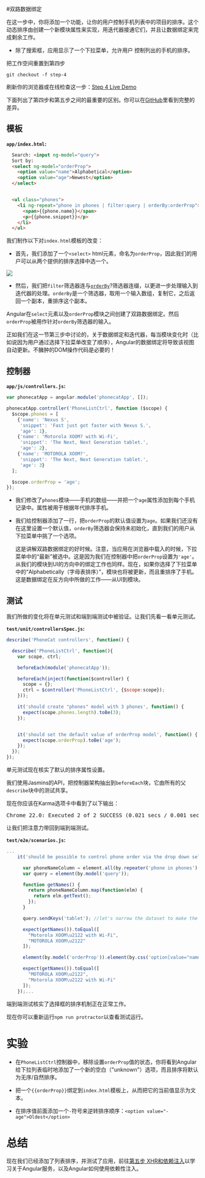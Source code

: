 #双路数据绑定

在这一步中，你将添加一个功能，让你的用户控制手机列表中的项目的排序。这个动态排序由创建一个新模块属性来实现，用迭代器接通它们，并且让数据绑定来完成剩余工作。

* 除了搜索框，应用显示了一个下拉菜单，允许用户 控制列出的手机的排序。

把工作空间重置到第四步

```
git checkout -f step-4
```
刷新你的浏览器或在线检查这一步：[Step 4 Live Demo](http://angular.github.io/angular-phonecat/step-4/app)


下面列出了第四步和第五步之间的最重要的区别。你可以在[GitHub](https://github.com/angular/angular-phonecat/compare/step-3...step-4)里看到完整的差异。

## 模板

**`app/index.html`:**

```html
  Search: <input ng-model="query">
  Sort by:
  <select ng-model="orderProp">
    <option value="name">Alphabetical</option>
    <option value="age">Newest</option>
  </select>


  <ul class="phones">
    <li ng-repeat="phone in phones | filter:query | orderBy:orderProp">
      <span>{{phone.name}}</span>
      <p>{{phone.snippet}}</p>
    </li>
  </ul>
```

我们制作以下对`index.html`模板的改变：

* 首先，我们添加了一个`<select>` html元素，命名为`orderProp`，因此我们的用户可以从两个提供的排序选择中选一个。

<img class="diagram" src="https://docs.angularjs.org/img/tutorial/tutorial_04.png">

* 然后，我们把`filter`筛选器连与[`orderBy`](https://docs.angularjs.org/api/ng/filter/orderBy)?筛选器连缀，以更进一步处理输入到迭代器的处理。`orderBy`是一个筛选器，取用一个输入数组，复制它，之后返回一个副本，重排序这个副本。

Angular在`select`元素以及`orderProp`模块之间创建了双路数据绑定。然后`orderProp`被用作针对`orderBy`筛选器的输入。

正如我们在这一节第三步中讨论的，关于数据绑定和迭代器，每当模块变化时（比如说因为用户通过选择下拉菜单改变了顺序），Angular的数据绑定将导致该视图自动更新。不臃肿的DOM操作代码是必要的！

## 控制器

**`app/js/controllers.js`:**

```js
var phonecatApp = angular.module('phonecatApp', []);

phonecatApp.controller('PhoneListCtrl', function ($scope) {
  $scope.phones = [
    {'name': 'Nexus S',
     'snippet': 'Fast just got faster with Nexus S.',
     'age': 1},
    {'name': 'Motorola XOOM? with Wi-Fi',
     'snippet': 'The Next, Next Generation tablet.',
     'age': 2},
    {'name': 'MOTOROLA XOOM?',
     'snippet': 'The Next, Next Generation tablet.',
     'age': 3}
  ];

  $scope.orderProp = 'age';
});
```

* 我们修改了`phones`模块——手机的数组——并把一个`age`属性添加到每个手机记录中。属性被用于根据年代排序手机。

* 我们给控制器添加了一行，把`orderProp`的默认值设置为`age`。如果我们还没有在这里设置一个默认值，`orderBy`筛选器会保持未初始化，直到我们的用户从下拉菜单中挑了一个选项。

  这是讲解双路数据绑定的好时候。注意，当应用在浏览器中载入的时候，下拉菜单中的“最新”被选中。这是因为我们在控制器中把`orderProp`设置为`'age'`。从我们的模块到UI的方向中的绑定工作也同样。现在，如果你选择了下拉菜单中的“Alphabetically（字母表排序）”，模块也将被更新，而且重排序了手机。这是数据绑定在反方向中所做的工作——从UI到模块。

## 测试

我们所做的变化将在单元测试和端到端测试中被验证。让我们先看一看单元测试。

**`test/unit/controllersSpec.js`:**

```js
describe('PhoneCat controllers', function() {

  describe('PhoneListCtrl', function(){
    var scope, ctrl;

    beforeEach(module('phonecatApp'));

    beforeEach(inject(function($controller) {
      scope = {};
      ctrl = $controller('PhoneListCtrl', {$scope:scope});
    }));

    it('should create "phones" model with 3 phones', function() {
      expect(scope.phones.length).toBe(3);
    });


    it('should set the default value of orderProp model', function() {
      expect(scope.orderProp).toBe('age');
    });
  });
});
```

单元测试现在核实了默认的排序属性设置。

我们使用Jasmins的API，把控制器架构抽出到`beforeEach`块，它由所有的父`describe`块中的测试共享。

现在你应该在Karma选项卡中看到了以下输出：

<pre>Chrome 22.0: Executed 2 of 2 SUCCESS (0.021 secs / 0.001 secs)</pre>

让我们把注意力带回到端到端测试。

**`test/e2e/scenarios.js`:**

```js
...
    it('should be possible to control phone order via the drop down select box', function() {

      var phoneNameColumn = element.all(by.repeater('phone in phones').column('phone.name'));
      var query = element(by.model('query'));

      function getNames() {
        return phoneNameColumn.map(function(elm) {
          return elm.getText();
        });
      }

      query.sendKeys('tablet'); //let's narrow the dataset to make the test assertions shorter

      expect(getNames()).toEqual([
        "Motorola XOOM\u2122 with Wi-Fi",
        "MOTOROLA XOOM\u2122"
      ]);

      element(by.model('orderProp')).element(by.css('option[value="name"]')).click();

      expect(getNames()).toEqual([
        "MOTOROLA XOOM\u2122",
        "Motorola XOOM\u2122 with Wi-Fi"
      ]);
    });...
```

端到端测试核实了选择框的排序机制正在正常工作。

现在你可以重新运行`npm run protractor`以查看测试运行。

# 实验

* 在`PhoneListCtrl`控制器中，移除设置`orderProp`值的状态，你将看到Angular给下拉列表临时地添加了一个新的空白（"unknown"）选项，而且排序将默认为无序/自然排序。

* 把一个`{{orderProp}}`绑定到`index.html`模板上，从而把它的当前值显示为文本。

* 在排序值前面添加一个`-`符号来逆转排序顺序：`<option value="-age">Oldest</option>`

# 总结

现在我们已经添加了列表排序，并测试了应用，前往[第五步 XHR和依赖注入](step05.html)以学习关于Angular服务，以及Angular如何使用依赖性注入。
